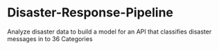 # Disaster-Response-Pipeline
Analyze disaster data to build a model for an API that classifies disaster messages in to 36 Categories
